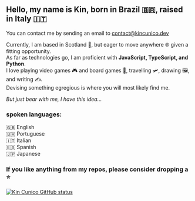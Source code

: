## Hello, my name is Kin, born in Brazil 🇧🇷, raised in Italy 🇮🇹
You can contact me by sending an email to contact@kincunico.dev

Currently, I am based in Scotland 🏴󠁧󠁢󠁳󠁣󠁴󠁿, but eager to move anywhere 🌐 given a fitting opportunity. <br>
As far as technologies go, I am proficient with <b>JavaScript, TypeScript, and Python</b>. <br>
I love playing video games 🎮 and board games 🎲, travelling 🛩️, drawing 🖼️, and writing ✍️. <br>
Devising something egregious is where you will most likely find me.

<i>But just bear with me, I have this idea...</i>

### spoken languages:
🇬🇧 English  
🇧🇷 Portuguese  
🇮🇹 Italian  
🇪🇸 Spanish  
🇯🇵 Japanese  

### If you like anything from my repos, please consider dropping a ⭐

<div>
	<a href="https://github.com/kin-cunico/github-readme-stats">
		<img
			src="https://github-readme-stats-sigma-five.vercel.app/api/top-langs/?username=kin-cunico&theme=blue-green&layout=compact"
			alt="Kin Cunico GitHub status"
		/>
	</a>
</div>
